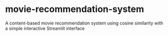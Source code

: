 # movie-recommendation-system
A content-based movie recommendation system using cosine similarity with a simple interactive Streamlit interface
